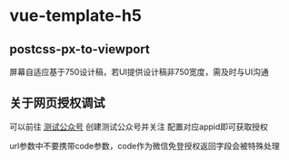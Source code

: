 # vue-template-h5

## postcss-px-to-viewport

屏幕自适应基于750设计稿，若UI提供设计稿非750宽度，需及时与UI沟通

## 关于网页授权调试

可以前往 [测试公众号](https://mp.weixin.qq.com/debug/cgi-bin/sandbox?t=sandbox/login) 创建测试公众号并关注
配置对应appid即可获取授权

url参数中不要携带code参数，code作为微信免登授权返回字段会被特殊处理
